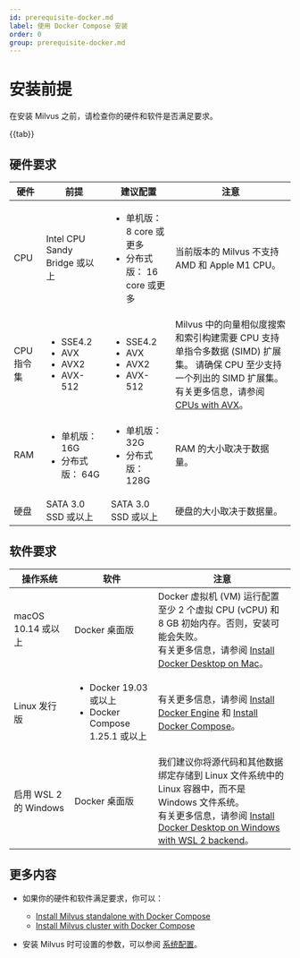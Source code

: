 ```yaml
---
id: prerequisite-docker.md
label: 使用 Docker Compose 安装
order: 0
group: prerequisite-docker.md
---
```

# 安装前提



在安装 Milvus 之前，请检查你的硬件和软件是否满足要求。

{{tab}}

## 硬件要求

|硬件           | 前提                                                  |建议配置| 注意                                                         |
| ------------------- | ------------------------------------------------------------ |--------------| ------------------------------------------------------------ |
| CPU                 | Intel CPU Sandy Bridge 或以上                              |<ul><li>单机版： 8 core 或更多</li><li>分布式版： 16 core 或更多</li></ul>| 当前版本的 Milvus 不支持 AMD 和 Apple M1 CPU。 |
| CPU 指令集 | <ul><li>SSE4.2</li><li>AVX</li><li>AVX2</li><li>AVX-512</li></ul> |<ul><li>SSE4.2</li><li>AVX</li><li>AVX2</li><li>AVX-512</li></ul> |  Milvus 中的向量相似度搜索和索引构建需要 CPU 支持单指令多数据 (SIMD) 扩展集。 请确保 CPU 至少支持一个列出的 SIMD 扩展集。 有关更多信息，请参阅 [CPUs with AVX](https://en.wikipedia.org/wiki/Advanced_Vector_Extensions#CPUs_with_AVX)。                         |
| RAM                 | <ul><li>单机版：16G</li><li>分布式版： 64G</li></ul>       |<ul><li>单机版：32G</li><li>分布式版：128G</li></ul>        | RAM 的大小取决于数据量。                 |
| 硬盘          | SATA 3.0 SSD 或以上                                       |SATA 3.0 SSD 或以上 | 硬盘的大小取决于数据量。          |

## 软件要求

| 操作系统           | 软件                                                     | 注意                                                         |
| -------------------------- | ------------------------------------------------------------ | ------------------------------------------------------------ |
| macOS 10.14 或以上       | Docker 桌面版                                               | Docker 虚拟机 (VM) 运行配置至少 2 个虚拟 CPU (vCPU) 和 8 GB 初始内存。否则，安装可能会失败。<br/>有关更多信息，请参阅 [Install Docker Desktop on Mac](https://docs.docker.com/desktop/mac/install/)。|
| Linux 发行版            | <ul><li>Docker 19.03 或以上</li><li>Docker Compose 1.25.1 或以上</li></ul> | 有关更多信息，请参阅 [Install Docker Engine](https://docs.docker.com/engine/install/) 和 [Install Docker Compose](https://docs.docker.com/compose/install/)。|
| 启用 WSL 2 的 Windows | Docker 桌面版                                               | 我们建议你将源代码和其他数据绑定存储到 Linux 文件系统中的 Linux 容器中，而不是 Windows 文件系统。<br/>有关更多信息，请参阅 [Install Docker Desktop on Windows with WSL 2 backend](https://docs.docker.com/desktop/windows/install/#wsl-2-backend)。 |

## 更多内容
- 如果你的硬件和软件满足要求，你可以：
  - [Install Milvus standalone with Docker Compose](install_standalone-docker.md)
  - [Install Milvus cluster with Docker Compose](install_cluster-docker.md)

- 安装 Milvus 时可设置的参数，可以参阅 [系统配置](system_configuration.md)。
